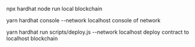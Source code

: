 npx hardhat node
run local blockchain


yarn hardhat console --network localhost
console of network


yarn hardhat run scripts/deploy.js --network localhost
deploy contract to localhost blockchain